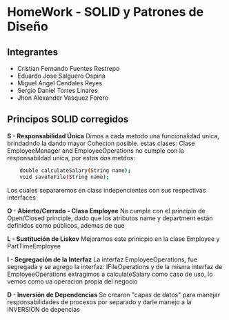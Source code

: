 # HomeWork - SOLID y Patrones de Diseño
## Integrantes

-  Cristian Fernando Fuentes Restrepo
-  Eduardo Jose Salguero Ospina
-  Miguel Angel Cendales Reyes
-  Sergio Daniel Torres Linares
-  Jhon Alexander Vasquez Forero

## Principos SOLID corregidos

**S - Responsabilidad Única**
Dimos a cada metodo una funcionalidad unica, brindadndo la dando mayor Cohecion posible.
estas clases: Clase EmployeeManager and EmployeeOperations no cumple con la responsabildad unica, por estos dos metdos:

```sh
    double calculateSalary(String name);
    void saveToFile(String name);
```

Los cuales separaremos en class indepencientes con sus respectivas interfaces  

**O - Abierto/Cerrado - Clasa Employee**
No cumple con el principio de Open/Closed principle, dado que los atributos name y department están definidos como públicos, ademas de que 

**L - Sustitución de Liskov**
Mejoramos este prinicpio en la clase Employee y PartTimeEmployee

**I - Segregación de la Interfaz**
La interfaz EmployeeOperations, fue segregada y se agrego la interfaz: IFileOperations y de la misma interfaz de EmployeeOperations extragimos a calculateSalary como caso de uso, lo vemos como ua operacion propia del negocio

**D - Inversión de Dependencias**
Se crearon "capas de datos" para manejar responsabilidades de procesos por separado y darle manejo a la INVERSION de depencias 
